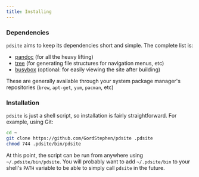 ```yaml
---
title: Installing
---
```


### Dependencies

`pdsite` aims to keep its dependencies short and simple.
The complete list is:

- [pandoc](http://pandoc.org/) (for all the heavy lifting)
- [tree](http://mama.indstate.edu/users/ice/tree/) (for generating file structures for navigation menus, etc)
- [busybox](https://www.busybox.net/) (optional: for easily viewing the site after building)

These are generally available through your system package manager's repositories (`brew`, `apt-get`, `yum`, `pacman`, etc)

### Installation

`pdsite` is just a shell script, so installation is fairly straightforward. For example, using Git:

```sh
cd ~
git clone https://github.com/GordStephen/pdsite .pdsite
chmod 744 .pdsite/bin/pdsite
```

At this point, the script can be run from anywhere using `~/.pdsite/bin/pdsite`.
You will probably want to add `~/.pdsite/bin` to your shell's `PATH` variable
to be able to simply call `pdsite` in the future.
